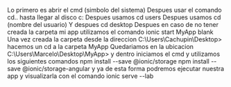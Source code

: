 Lo primero es abrir el cmd (simbolo del sistema)
Despues usar el comando cd.. hasta llegar al disco c:
Despues usamos cd users
Despues usamos cd (nombre del usuario) 
Y despues cd desktop
Despues en caso de no tener creada la carpeta mi app utilizamos el comando ionic start MyApp blank
Una vez creada la carpeta desde la direccion C:\Users\Cachupin\Desktop> hacemos un cd a la carpeta MyApp
Quedariamos en la ubicacion C:\Users\Marcelo\Desktop\MyApp> y dentro iniciamos el cmd y utilizamos los siguientes comandos
npm install --save @ionic/storage
npm install --save @ionic/storage-angular
y ya de esta forma podremos ejecutar nuestra app y visualizarla con el comando ionic serve --lab
